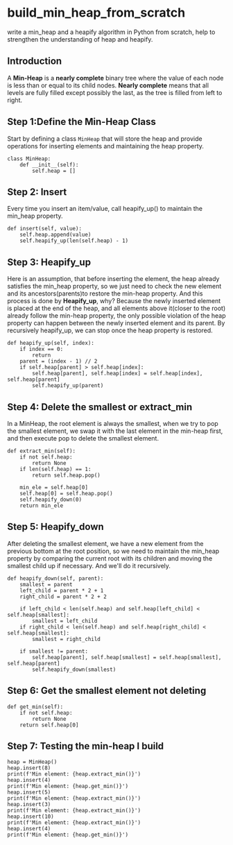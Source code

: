 # build_min_heap_from_scratch
write a min_heap and a heapify algorithm in Python from scratch, help to strengthen the understanding of heap and heapify.

## Introduction
A **Min-Heap** is a **nearly complete** binary tree where the value of each node is less than or equal to its child nodes. 
**Nearly complete** means that all levels are fully filled except possibly the last, as the tree is filled from left to right.

## Step 1:Define the Min-Heap Class
Start by defining a class `MinHeap` that will store the heap and provide operations for inserting elements and maintaining the heap property.
```python3
class MinHeap:
    def __init__(self):
        self.heap = []
```
## Step 2: Insert
Every time you insert an item/value, call heapify_up() to maintain the min_heap property.
```python3
def insert(self, value):
    self.heap.append(value)
    self.heapify_up(len(self.heap) - 1)
```
## Step 3: Heapify_up
Here is an assumption, that before inserting the element, the heap already satisfies the min_heap property, so we just need to check the new element and its ancestors(parents)to restore the min-heap property. And this process is done by **Heapify_up**, why? Because the newly inserted element is placed at the end of the heap, and all elements above it(closer to the root) already follow the min-heap property, the only possible violation of the heap property can happen between the newly inserted element and its parent. By recursively heapify_up, we can stop once the heap property is restored.
```python3
def heapify_up(self, index):
    if index == 0:
        return
    parent = (index - 1) // 2
    if self.heap[parent] > self.heap[index]:
        self.heap[parent], self.heap[index] = self.heap[index], self.heap[parent]
        self.heapify_up(parent)
```
## Step 4: Delete the smallest or extract_min
In a MinHeap, the root element is always the smallest, when we try to pop the smallest element, we swap it with the last element in the min-heap first, and then execute pop to delete the smallest element.
```python3
def extract_min(self):
    if not self.heap:
        return None
    if len(self.heap) == 1:
        return self.heap.pop()

    min_ele = self.heap[0]
    self.heap[0] = self.heap.pop()
    self.heapify_down(0)
    return min_ele
```
## Step 5: Heapify_down
After deleting the smallest element, we have a new element from the previous bottom at the root position, so we need to maintain the min_heap property by comparing the current root with its children and moving the smallest child up if necessary. And we'll do it recursively.
```python3
def heapify_down(self, parent):
    smallest = parent
    left_child = parent * 2 + 1
    right_child = parent * 2 + 2

    if left_child < len(self.heap) and self.heap[left_child] < self.heap[smallest]:
        smallest = left_child
    if right_child < len(self.heap) and self.heap[right_child] < self.heap[smallest]:
        smallest = right_child

    if smallest != parent:
        self.heap[parent], self.heap[smallest] = self.heap[smallest], self.heap[parent]
        self.heapify_down(smallest)
```
## Step 6: Get the smallest element not deleting
```python3
def get_min(self):
    if not self.heap:
        return None
    return self.heap[0]
```
## Step 7: Testing the min-heap I build
```python3
heap = MinHeap()
heap.insert(8)
print(f'Min element: {heap.extract_min()}')
heap.insert(4)
print(f'Min element: {heap.get_min()}')
heap.insert(5)
print(f'Min element: {heap.extract_min()}')
heap.insert(3)
print(f'Min element: {heap.extract_min()}')
heap.insert(10)
print(f'Min element: {heap.extract_min()}')
heap.insert(4)
print(f'Min element: {heap.get_min()}')
```
